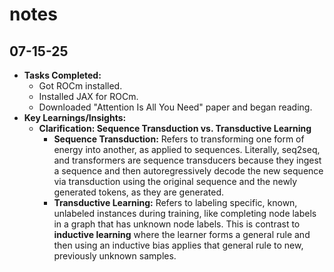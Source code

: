 # notes

## 07-15-25
- **Tasks Completed:**
    - Got ROCm installed.
    - Installed JAX for ROCm.
    - Downloaded "Attention Is All You Need" paper and began reading.
- **Key Learnings/Insights:**
    - **Clarification: Sequence Transduction vs. Transductive Learning**
        - **Sequence Transduction:** Refers to transforming one form of energy into another, as applied to sequences. Literally, seq2seq, and transformers are sequence transducers because they ingest a sequence and then autoregressively decode the new sequence via transduction using the original sequence and the newly generated tokens, as they are generated.
        - **Transductive Learning:** Refers to labeling specific, known, unlabeled instances during training, like completing node labels in a graph that has unknown node labels. This is contrast to **inductive learning** where the learner forms a general rule and then using an inductive bias applies that general rule to new, previously unknown samples.